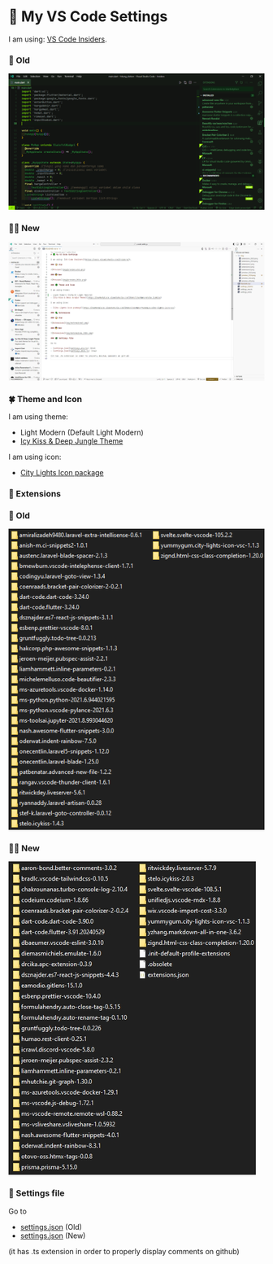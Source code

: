 # 📗 My VS Code Settings

I am using: [VS Code Insiders](https://code.visualstudio.com/insiders/).

### 🧓 Old

![Preview](img/preview_old.png)

### 👨‍🦱 New

![Preview](img/preview_2024.png)

### 🍀 Theme and Icon

I am using theme:

- Light Modern (Default Light Modern)
- [Icy Kiss & Deep Jungle Theme](https://marketplace.visualstudio.com/items?itemName=stelo.icykiss)

I am using icon:

- [City Lights Icon package](https://marketplace.visualstudio.com/items?itemName=Yummygum.city-lights-icon-vsc)

### 🧶 Extensions

### 🧓 Old

![Extensions](img/extensions2.png)

### 👨‍🦱 New

![Extensions](img/extensions_2024.png)

### 🧩 Settings file

Go to

- [settings.json](settings_old.ts) (Old)
- [settings.json](settings_2024.ts) (New)

(it has .ts extension in order to properly display comments on github)
